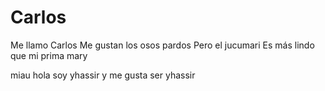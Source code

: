 # Carlos

Me llamo Carlos
Me gustan los osos pardos
Pero el jucumari
Es más lindo que mi prima mary

miau hola soy yhassir y me gusta ser yhassir